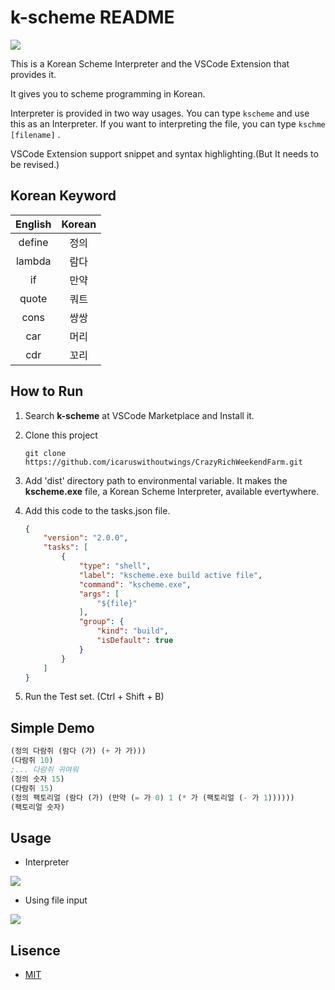 # k-scheme README

<img src="https://github.com/icaruswithoutwings/CrazyRichWeekendFarm/blob/main/Images/welcome.png">


This is a Korean Scheme Interpreter and the VSCode Extension that provides it.

It gives you to scheme programming in Korean.

Interpreter is provided in two way usages. You can type `kscheme` and use this as an Interpreter. If you want to interpreting the file, you can type `kschme [filename]` .

VSCode Extension support snippet and syntax highlighting.(But It needs to be revised.)





## Korean Keyword



| English   | Korean    |
|:---------:|:---------:|
| define    | 정의      |
| lambda    | 람다      |
| if        | 만약      |
| quote     | 쿼트      |
| cons      | 쌍쌍      |
| car       | 머리      |
| cdr       | 꼬리      |





## How to Run


1. Search **k-scheme** at VSCode Marketplace and Install it.
2. Clone this project

    ```
    git clone https://github.com/icaruswithoutwings/CrazyRichWeekendFarm.git
    ````

3. Add 'dist' directory path to environmental variable. It makes the **kscheme.exe** file, a Korean Scheme Interpreter, available evertywhere.
4. Add this code to the tasks.json file.

    ```json
    {
    	"version": "2.0.0",
    	"tasks": [
    		{
    			"type": "shell",
    			"label": "kscheme.exe build active file",
    			"command": "kscheme.exe",
    			"args": [
    				"${file}"
    			],
    			"group": {
    				"kind": "build",
    				"isDefault": true
    			}
    		}
    	]
    }
    ```

5. Run the Test set. (Ctrl + Shift + B)





## Simple Demo



```scheme
(정의 다람쥐 (람다 (가) (+ 가 가)))
(다람쥐 10)
;... 다람쥐 귀여워
(정의 숫자 15)
(다람쥐 15)
(정의 팩토리얼 (람다 (가) (만약 (= 가 0) 1 (* 가 (팩토리얼 (- 가 1))))))
(팩토리얼 숫자)
```





## Usage



- Interpreter

<img src="https://github.com/icaruswithoutwings/CrazyRichWeekendFarm/blob/main/Images/usage1.gif">


- Using file input

<img src="https://github.com/icaruswithoutwings/CrazyRichWeekendFarm/blob/main/Images/usage2.gif">





## Lisence



- [MIT](http://opensource.org/licenses/MIT)